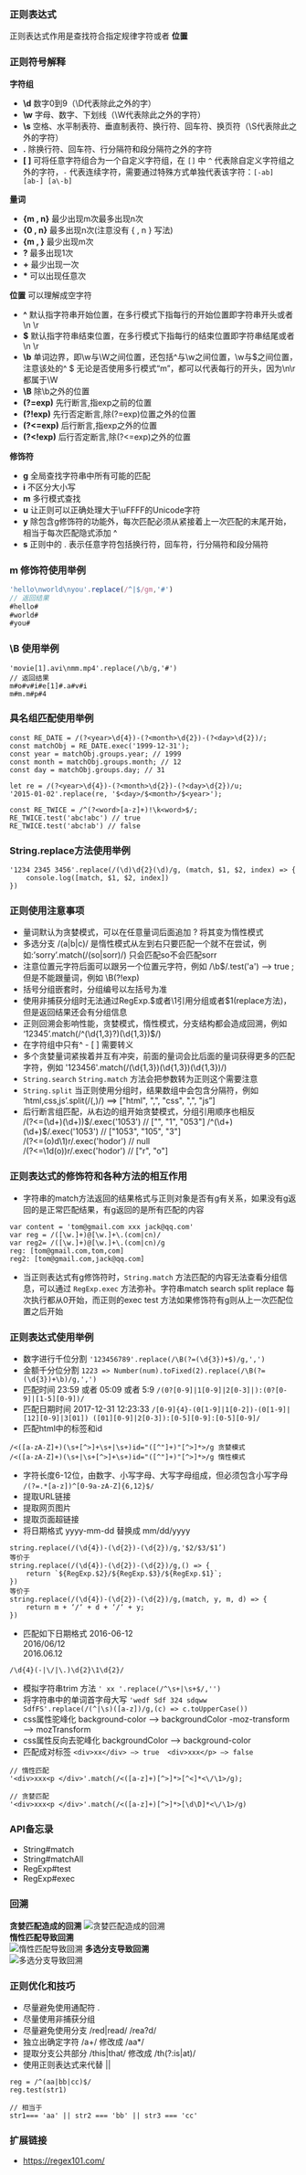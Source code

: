### 正则表达式
正则表达式作用是查找符合指定规律字符或者 **位置**


### 正则符号解释
**字符组**  
- **\d** 数字0到9（\D代表除此之外的字）
- **\w** 字母、数字、下划线（\W代表除此之外的字符）
- **\s** 空格、水平制表符、垂直制表符、换行符、回车符、换页符（\S代表除此之外的字符）
- **.**  除换行符、回车符、行分隔符和段分隔符之外的字符
- **[ ]** 可将任意字符组合为一个自定义字符组，在 `[]` 中 `^` 代表除自定义字符组之外的字符，`-` 代表连续字符，需要通过特殊方式单独代表该字符：`[-ab] [ab-] [a\-b]`  

**量词**  
- **{m , n}** 最少出现m次最多出现n次
- **{0 , n}** 最多出现n次(注意没有 { , n } 写法)
- **{m , }** 最少出现m次
- **?** 最多出现1次
- **+** 最少出现一次
- **&#42;** 可以出现任意次

**位置**  可以理解成空字符  
- **^** 默认指字符串开始位置，在多行模式下指每行的开始位置即字符串开头或者\n \r
- **$** 默认指字符串结束位置，在多行模式下指每行的结束位置即字符串结尾或者\n \r
- **\b** 单词边界，即\w与\W之间位置，还包括^与\w之间位置，\w与$之间位置，注意该处的^ $ 无论是否使用多行模式“m”，都可以代表每行的开头，因为\n\r都属于\W
- **\B** 除\b之外的位置
- **(?=exp)** 先行断言,指exp之前的位置
- **(?!exp)** 先行否定断言,除(?=exp)位置之外的位置 
- **(?<=exp)** 后行断言,指exp之外的位置
- **(?<!exp)** 后行否定断言,除(?<=exp)之外的位置

**修饰符**
- **g** 全局查找字符串中所有可能的匹配
- **i** 不区分大小写
- **m** 多行模式查找
- **u** 让正则可以正确处理大于\uFFFF的Unicode字符
- **y** 除包含g修饰符的功能外，每次匹配必须从紧接着上一次匹配的末尾开始，相当于每次匹配隐式添加 ^ 
- **s** 正则中的 . 表示任意字符包括换行符，回车符，行分隔符和段分隔符


### **m** 修饰符使用举例
```js
'hello\nworld\nyou'.replace(/^|$/gm,'#')
// 返回结果
#hello#
#world#
#you#    
```


### **\B** 使用举例
```
'movie[1].avi\nmm.mp4'.replace(/\b/g,'#')
// 返回结果
m#o#v#i#e[1]#.a#v#i
m#m.m#p#4
```


### 具名组匹配使用举例
```
const RE_DATE = /(?<year>\d{4})-(?<month>\d{2})-(?<day>\d{2})/; 
const matchObj = RE_DATE.exec('1999-12-31'); 
const year = matchObj.groups.year; // 1999 
const month = matchObj.groups.month; // 12 
const day = matchObj.groups.day; // 31

let re = /(?<year>\d{4})-(?<month>\d{2})-(?<day>\d{2})/u; 
'2015-01-02'.replace(re, '$<day>/$<month>/$<year>');

const RE_TWICE = /^(?<word>[a-z]+)!\k<word>$/; 
RE_TWICE.test('abc!abc') // true 
RE_TWICE.test('abc!ab') // false
```

### String.replace方法使用举例
```
'1234 2345 3456'.replace(/(\d)\d{2}(\d)/g, (match, $1, $2, index) => {
    console.log([match, $1, $2, index])
})
```


### 正则使用注意事项
- 量词默认为贪婪模式，可以在任意量词后面追加 ? 将其变为惰性模式
- 多选分支 /(a|b|c)/ 是惰性模式从左到右只要匹配一个就不在尝试，例如:’sorry’.match(/(so|sorr)/)  只会匹配so不会匹配sorr
- 注意位置元字符后面可以跟另一个位置元字符，例如 /\b$/.test('a') --> true ; 但是不能跟量词，例如 \B(?!exp) 
- 括号分组嵌套时，分组编号以左括号为准
- 使用非捕获分组时无法通过RegExp.$或者\1引用分组或者$1(replace方法)，但是返回结果还会有分组信息
- 正则回溯会影响性能，贪婪模式，惰性模式，分支结构都会造成回溯，例如 ‘12345’.match(/^(\d{1,3}?)(\d{1,3})$/)
- 在字符组中只有^ - [ ] 需要转义
- 多个贪婪量词紧挨着并互有冲突，前面的量词会比后面的量词获得更多的匹配字符，例如 '123456'.match(/(\d{1,3})(\d{1,3})(\d{1,3})/)
- `String.search` `String.match` 方法会把参数转为正则这个需要注意
- `String.split` 当正则使用分组时，结果数组中会包含分隔符，例如 ‘html,css,js’.split(/(,)/) ==> ["html", ",", "css", ",", "js”]
- 后行断言组匹配，从右边的组开始贪婪模式，分组引用顺序也相反  
/(?<=(\d+)(\d+))$/.exec('1053') // ["", "1", "053"]  
/^(\d+)(\d+)$/.exec('1053') // ["1053", "105", "3"]  
/(?<=(o)d\1)r/.exec('hodor')  // null  
/(?<=\1d(o))r/.exec('hodor')  // ["r", "o"]  


### 正则表达式的修饰符和各种方法的相互作用
- 字符串的match方法返回的结果格式与正则对象是否有g有关系，如果没有g返回的是正常匹配结果，有g返回的是所有匹配的内容  
```
var content = 'tom@gmail.com xxx jack@qq.com'
var reg = /([\w.]+)@[\w.]+\.(com|cn)/
var reg2= /([\w.]+)@[\w.]+\.(com|cn)/g
reg: [tom@gmail.com,tom,com]
reg2: [tom@gmail.com,jack@qq.com]
``` 
- 当正则表达式有g修饰符时，`String.match` 方法匹配的内容无法查看分组信息，可以通过 `RegExp.exec` 方法弥补。字符串match search split replace 每次执行都从0开始，而正则的exec test 方法如果修饰符有g则从上一次匹配位置之后开始


### 正则表达式使用举例
- 数字进行千位分割 `'123456789'.replace(/\B(?=(\d{3})+$)/g,',')` 
- 金额千分位分割 `1223 => Number(num).toFixed(2).replace(/\B(?=(\d{3})+\b)/g,',')`
- 匹配时间 23:59 或者 05:09 或者 5:9 `/(0?[0-9]|1[0-9]|2[0-3]|):(0?[0-9]|[1-5][0-9])/`
- 匹配日期时间 2017-12-31 12:23:33 `/[0-9]{4}-(0[1-9]|1[0-2])-(0[1-9]|[12][0-9]|3[01]) ([01][0-9]|2[0-3]):[0-5][0-9]:[0-5][0-9]/`
- 匹配html中的标签和id
```
/<([a-zA-Z]+)(\s+[^>]+\s+|\s+)id="([^"]+)"[^>]*>/g 贪婪模式
/<([a-zA-Z]+)(\s+|\s+[^>]+\s+)id="([^"]+)"[^>]*>/g 惰性模式
```
- 字符长度6-12位，由数字、小写字母、大写字母组成，但必须包含小写字母
 `/(?=.*[a-z])^[0-9a-zA-Z]{6,12}$/`
- 提取URL链接
- 提取网页图片
- 提取页面超链接
- 将日期格式 yyyy-mm-dd 替换成 mm/dd/yyyy
```
string.replace(/(\d{4})-(\d{2})-(\d{2})/g,'$2/$3/$1’) 
等价于
string.replace(/(\d{4})-(\d{2})-(\d{2})/g,() => {
    return `${RegExp.$2}/${RegExp.$3}/${RegExp.$1}`;
})
等价于
string.replace(/(\d{4})-(\d{2})-(\d{2})/g,(match, y, m, d) => {
    return m + ‘/‘ + d + ‘/‘ + y;
})
```
- 匹配如下日期格式
2016-06-12  
2016/06/12  
2016.06.12  
```
/\d{4}(-|\/|\.)\d{2}\1\d{2}/
```
- 模拟字符串trim 方法 `' xx '.replace(/^\s+|\s+$/,'')` 
- 将字符串中的单词首字母大写 `'wedf Sdf 324 sdqww SdfFS'.replace(/(^|\s)([a-z])/g,(c) => c.toUpperCase())`
- css属性驼峰化 background-color —> backgroundColor  -moz-transform —> mozTransform
- css属性反向去驼峰化 backgroundColor —> background-color
- 匹配成对标签 `<div>xx</div> —> true  <div>xxx</p> —> false`
```
// 惰性匹配 
'<div>xxx<p </div>'.match(/<([a-z]+)[^>]*>[^<]*<\/\1>/g);

// 贪婪匹配 
'<div>xxx<p </div>'.match(/<([a-z]+)[^>]*>[\d\D]*<\/\1>/g)
```


### API备忘录
- String#match
- String#matchAll
- RegExp#test
- RegExp#exec


### 回溯
**贪婪匹配造成的回溯** 
![贪婪匹配造成的回溯](../assets/img/regexp-1.png)  
**惰性匹配导致回溯**  
![惰性匹配导致回溯](../assets/img/regexp-2.png)
**多选分支导致回溯**  
![多选分支导致回溯](../assets/img/regexp-3.png)


### 正则优化和技巧
- 尽量避免使用通配符 . 
- 尽量使用非捕获分组
- 尽量避免使用分支 /red|read/ /rea?d/
- 独立出确定字符 /a+/ 修改成 /aa*/
- 提取分支公共部分 /this|that/ 修改成 /th(?:is|at)/
- 使用正则表达式来代替 ||
```
reg = /^(aa|bb|cc)$/
reg.test(str1)  

// 相当于  
str1=== 'aa' || str2 === 'bb' || str3 === 'cc'  
```


### 扩展链接
- https://regex101.com/